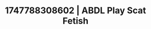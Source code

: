 ---
categories:
- Chastity play
- Retro fantasy play
- Erotic photography
- Tattooed beauties
- Athlete
image: /assets/images/1747788308602.jpg
layout: post
seo:
  description: Featured content with artistic Scat Fetish, ABDL Play. HD images available.
  keywords: Scat Fetish, ABDL Play
  og_image: /assets/images/1747788308602.jpg
  schema_type: VisualArtwork
tags:
- ABDL Play
- Scat Fetish
- '#1747788308602'
title: 1747788308602 | ABDL Play Scat Fetish
---